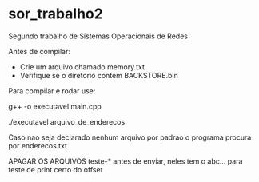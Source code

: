 # sor_trabalho2

Segundo trabalho de Sistemas Operacionais de Redes

Antes de compilar:
- Crie um arquivo chamado memory.txt
- Verifique se o diretorio contem BACKSTORE.bin 

Para compilar e rodar use:

g++ -o executavel main.cpp

./executavel arquivo_de_enderecos

Caso nao seja declarado nenhum arquivo por padrao o programa procura por enderecos.txt


APAGAR OS ARQUIVOS teste-* antes de enviar, neles tem o abc... para teste de print certo do offset  

